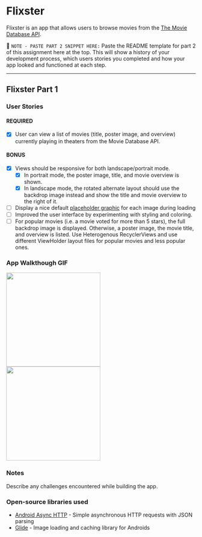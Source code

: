 # Flixster
Flixster is an app that allows users to browse movies from the [The Movie Database API](http://docs.themoviedb.apiary.io/#).

📝 `NOTE - PASTE PART 2 SNIPPET HERE:` Paste the README template for part 2 of this assignment here at the top. This will show a history of your development process, which users stories you completed and how your app looked and functioned at each step.

---

## Flixster Part 1

### User Stories

#### REQUIRED
- [X]  User can view a list of movies (title, poster image, and overview) currently playing in theaters from the Movie Database API.

#### BONUS
- [X]  Views should be responsive for both landscape/portrait mode.
   - [X]  In portrait mode, the poster image, title, and movie overview is shown.
   - [X]  In landscape mode, the rotated alternate layout should use the backdrop image instead and show the title and movie overview to the right of it.

- [ ]  Display a nice default [placeholder graphic](https://guides.codepath.org/android/Displaying-Images-with-the-Glide-Library#advanced-usage) for each image during loading
- [ ]  Improved the user interface by experimenting with styling and coloring.
- [ ]  For popular movies (i.e. a movie voted for more than 5 stars), the full backdrop image is displayed. Otherwise, a poster image, the movie title, and overview is listed. Use Heterogenous RecyclerViews and use different ViewHolder layout files for popular movies and less popular ones.

### App Walkthough GIF


<img src=https://github.com/JayavardhaniKathika/Flixster/blob/master/WalkThrough_Protrait.gif width=250><br>
<img src=https://github.com/JayavardhaniKathika/Flixster/blob/master/WalkThrough_Protrait.gif width=250><br>


### Notes
Describe any challenges encountered while building the app.

### Open-source libraries used

- [Android Async HTTP](https://github.com/codepath/CPAsyncHttpClient) - Simple asynchronous HTTP requests with JSON parsing
- [Glide](https://github.com/bumptech/glide) - Image loading and caching library for Androids
